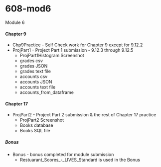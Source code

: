 # 608-mod6
Module 6

#### Chapter 9
- Chp9Practice - Self Check work for Chapter 9 except for 9.12.2
- ProjPart1 - Project Part 1 submission - 9.12.3 through 9.12.5
    - ProjPart1Histogram Screenshot
    - grades csv
    - grades JSON
    - grades text file
    - accounts csv
    - accounts JSON
    - accounts text file
    - accounts_from_dataframe

#### Chapter 17
- ProjPart2 - Project Part 2 submission & the rest of Chapter 17 practice
    - ProjPart2 Screenshot
    - Books database
    - Books SQL file

##### Bonus
 - Bonus - bonus completed for module submission
    - Restuarant_Scores_-_LIVES_Standard is used in the Bonus
